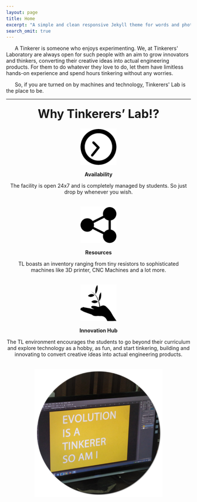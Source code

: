 ```yaml
---
layout: page
title: Home
excerpt: "A simple and clean responsive Jekyll theme for words and photos."
search_omit: true
---
```


&nbsp;&nbsp;&nbsp;&nbsp;&nbsp;&nbsp;A Tinkerer is someone who enjoys experimenting. We, at Tinkerers' Laboratory are always open for such people with an aim to grow innovators and thinkers, converting their creative ideas into actual engineering products. For them to do whatever they love to do, let them have limitless hands-on experience and spend hours tinkering without any worries.

&nbsp;&nbsp;&nbsp;&nbsp;&nbsp;&nbsp;So, if you are turned on by machines and technology, Tinkerers' Lab is the place to be.

---
<p align="center" style="font-size:20px"><b><font size="6">Why Tinkerers’ Lab!?</font></b></p>
<center>
<img src="/images/availability.jpeg" alt="Availability" height="100" width="100"><br>
<p><b>Availability</b></p>
<p>The facility is open 24x7 and is completely managed by students. So just drop by whenever you wish.</p><br>
<img src="/images/resources.jpeg" alt="Resources" height="100" width="100">
<p><b>Resources</b></p>
<p>TL boasts an inventory ranging from tiny resistors to sophisticated machines like 3D printer, CNC Machines and a lot more.</p><br>
<img src="/images/innovation.jpeg" alt="Innovation Hub" height="100" width="100">
<p><b>Innovation Hub</b></p>
<p>The TL environment encourages the students to go beyond their curriculum and explore technology as a hobby, as fun, and start tinkering, building and innovating to convert creative ideas into actual engineering products.</p><br>
<img src="/images/evolution_tinkerer.jpg" alt="Innovation Hub" height="350" width="350">
</center>